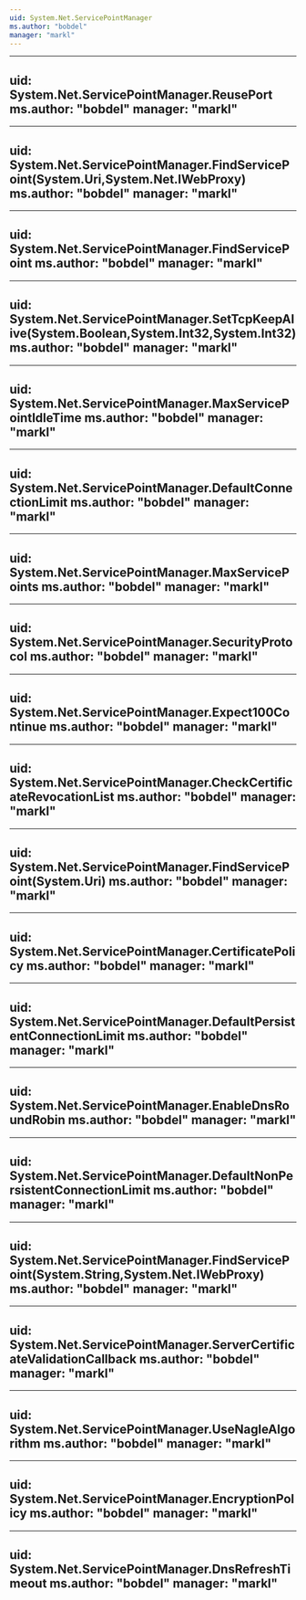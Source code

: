 ```yaml
---
uid: System.Net.ServicePointManager
ms.author: "bobdel"
manager: "markl"
---
```


---
uid: System.Net.ServicePointManager.ReusePort
ms.author: "bobdel"
manager: "markl"
---

---
uid: System.Net.ServicePointManager.FindServicePoint(System.Uri,System.Net.IWebProxy)
ms.author: "bobdel"
manager: "markl"
---

---
uid: System.Net.ServicePointManager.FindServicePoint
ms.author: "bobdel"
manager: "markl"
---

---
uid: System.Net.ServicePointManager.SetTcpKeepAlive(System.Boolean,System.Int32,System.Int32)
ms.author: "bobdel"
manager: "markl"
---

---
uid: System.Net.ServicePointManager.MaxServicePointIdleTime
ms.author: "bobdel"
manager: "markl"
---

---
uid: System.Net.ServicePointManager.DefaultConnectionLimit
ms.author: "bobdel"
manager: "markl"
---

---
uid: System.Net.ServicePointManager.MaxServicePoints
ms.author: "bobdel"
manager: "markl"
---

---
uid: System.Net.ServicePointManager.SecurityProtocol
ms.author: "bobdel"
manager: "markl"
---

---
uid: System.Net.ServicePointManager.Expect100Continue
ms.author: "bobdel"
manager: "markl"
---

---
uid: System.Net.ServicePointManager.CheckCertificateRevocationList
ms.author: "bobdel"
manager: "markl"
---

---
uid: System.Net.ServicePointManager.FindServicePoint(System.Uri)
ms.author: "bobdel"
manager: "markl"
---

---
uid: System.Net.ServicePointManager.CertificatePolicy
ms.author: "bobdel"
manager: "markl"
---

---
uid: System.Net.ServicePointManager.DefaultPersistentConnectionLimit
ms.author: "bobdel"
manager: "markl"
---

---
uid: System.Net.ServicePointManager.EnableDnsRoundRobin
ms.author: "bobdel"
manager: "markl"
---

---
uid: System.Net.ServicePointManager.DefaultNonPersistentConnectionLimit
ms.author: "bobdel"
manager: "markl"
---

---
uid: System.Net.ServicePointManager.FindServicePoint(System.String,System.Net.IWebProxy)
ms.author: "bobdel"
manager: "markl"
---

---
uid: System.Net.ServicePointManager.ServerCertificateValidationCallback
ms.author: "bobdel"
manager: "markl"
---

---
uid: System.Net.ServicePointManager.UseNagleAlgorithm
ms.author: "bobdel"
manager: "markl"
---

---
uid: System.Net.ServicePointManager.EncryptionPolicy
ms.author: "bobdel"
manager: "markl"
---

---
uid: System.Net.ServicePointManager.DnsRefreshTimeout
ms.author: "bobdel"
manager: "markl"
---

